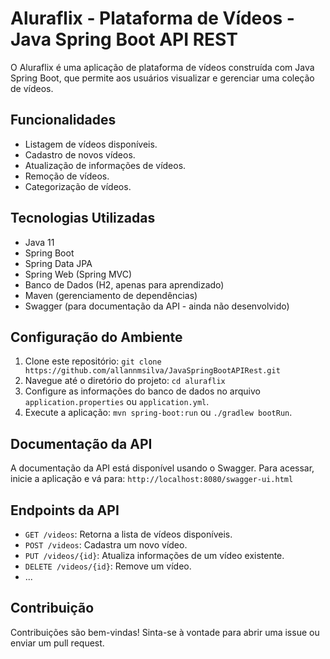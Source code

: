 # Aluraflix - Plataforma de Vídeos - Java Spring Boot API REST

O Aluraflix é uma aplicação de plataforma de vídeos construída com Java Spring Boot, que permite aos usuários visualizar e gerenciar uma coleção de vídeos.

## Funcionalidades

- Listagem de vídeos disponíveis.
- Cadastro de novos vídeos.
- Atualização de informações de vídeos.
- Remoção de vídeos.
- Categorização de vídeos.

## Tecnologias Utilizadas

- Java 11
- Spring Boot
- Spring Data JPA
- Spring Web (Spring MVC)
- Banco de Dados (H2, apenas para aprendizado)
- Maven (gerenciamento de dependências)
- Swagger (para documentação da API - ainda não desenvolvido)

## Configuração do Ambiente

1. Clone este repositório: `git clone https://github.com/allannmsilva/JavaSpringBootAPIRest.git`
2. Navegue até o diretório do projeto: `cd aluraflix`
3. Configure as informações do banco de dados no arquivo `application.properties` ou `application.yml`.
4. Execute a aplicação: `mvn spring-boot:run` ou `./gradlew bootRun`.

## Documentação da API

A documentação da API está disponível usando o Swagger. Para acessar, inicie a aplicação e vá para: `http://localhost:8080/swagger-ui.html`

## Endpoints da API

- `GET /videos`: Retorna a lista de vídeos disponíveis.
- `POST /videos`: Cadastra um novo vídeo.
- `PUT /videos/{id}`: Atualiza informações de um vídeo existente.
- `DELETE /videos/{id}`: Remove um vídeo.
- ...

## Contribuição

Contribuições são bem-vindas! Sinta-se à vontade para abrir uma issue ou enviar um pull request.
